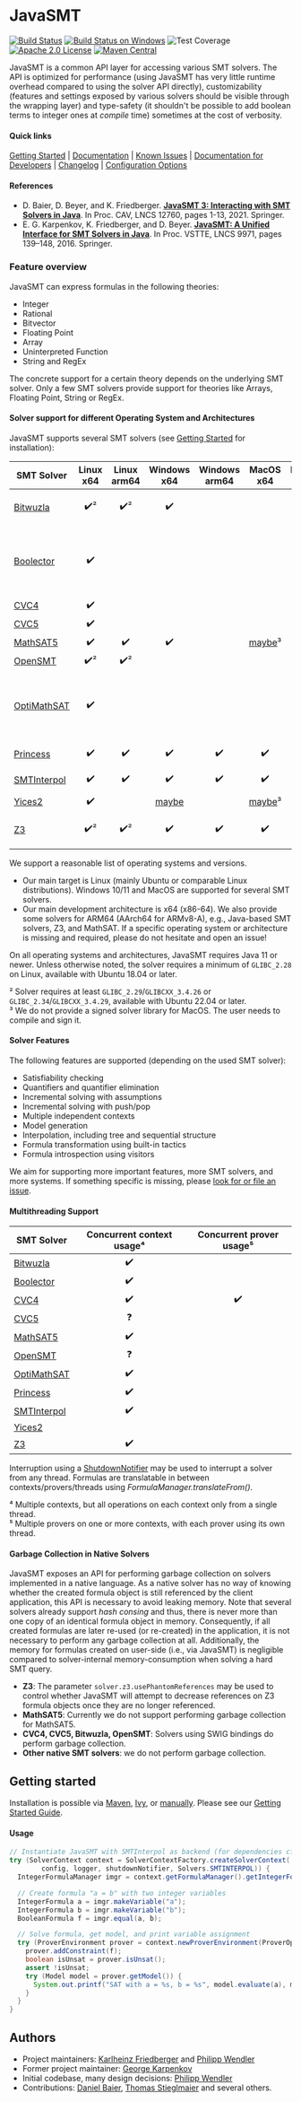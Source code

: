 <!--
This file is part of JavaSMT,
an API wrapper for a collection of SMT solvers:
https://github.com/sosy-lab/java-smt

SPDX-FileCopyrightText: 2020 Dirk Beyer <https://www.sosy-lab.org>

SPDX-License-Identifier: Apache-2.0
-->

# JavaSMT

[![Build Status](https://gitlab.com/sosy-lab/software/java-smt/badges/master/pipeline.svg)](https://gitlab.com/sosy-lab/software/java-smt/pipelines)
[![Build Status on Windows](https://ci.appveyor.com/api/projects/status/08sy37awx7kvflo7/branch/master?svg=true)](https://ci.appveyor.com/project/sosy-lab/java-smt/branch/master)
![Test Coverage](https://gitlab.com/sosy-lab/software/java-smt/badges/master/coverage.svg)
[![Apache 2.0 License](https://img.shields.io/badge/license-Apache--2-brightgreen.svg?style=flat)](https://www.apache.org/licenses/LICENSE-2.0)
[![Maven Central](https://maven-badges.herokuapp.com/maven-central/org.sosy-lab/java-smt/badge.svg)](https://maven-badges.herokuapp.com/maven-central/org.sosy-lab/java-smt)

JavaSMT is a common API layer for accessing various SMT solvers.
The API is optimized for performance (using JavaSMT has very little runtime
overhead compared to using the solver API directly), customizability
(features and settings exposed by various solvers should be visible through the
wrapping layer) and type-safety (it shouldn't be possible to add boolean terms
to integer ones at _compile_ time) sometimes at the cost of verbosity.

#### Quick links

[Getting Started](doc/Getting-started.md) |
[Documentation][JavaDoc] |
[Known Issues](doc/KnownIssues.md) |
[Documentation for Developers](doc/Developers.md) |
[Changelog](CHANGELOG.md) |
[Configuration Options][ConfigurationOptions]

#### References

- D. Baier, D. Beyer, and K. Friedberger.
  [**JavaSMT 3: Interacting with SMT Solvers in Java**](https://link.springer.com/content/pdf/10.1007/978-3-030-81688-9_9.pdf).
  In Proc. CAV, LNCS 12760, pages 1-13, 2021. Springer.
- E. G. Karpenkov, K. Friedberger, and D. Beyer.
  [**JavaSMT: A Unified Interface for SMT Solvers in Java**](https://www.sosy-lab.org/research/pub/2016-VSTTE.JavaSMT_A_Unified_Interface_For_SMT_Solvers_in_Java.pdf).
  In Proc. VSTTE, LNCS 9971, pages 139–148, 2016. Springer.

### Feature overview

JavaSMT can express formulas in the following theories:

 - Integer
 - Rational
 - Bitvector
 - Floating Point
 - Array
 - Uninterpreted Function
 - String and RegEx

The concrete support for a certain theory depends on the underlying SMT solver.
Only a few SMT solvers provide support for theories like Arrays, Floating Point, String or RegEx.

#### Solver support for different Operating System and Architectures

JavaSMT supports several SMT solvers (see [Getting Started](doc/Getting-started.md) for installation):

| SMT Solver |       Linux x64       |     Linux arm64     | Windows x64 | Windows arm64 |                       MacOS x64                        | MacOS arm64 | Description |
| --- |:---------------------:|:-------------------:|:---:|:---:|:------------------------------------------------------:|:---:|:--- |
| [Bitwuzla](https://bitwuzla.github.io/) |  :heavy_check_mark:²  | :heavy_check_mark:² | :heavy_check_mark: |  |                                                        |  | a fast solver for bitvector logic |
| [Boolector](https://boolector.github.io/) |  :heavy_check_mark:   |                     |  |  |                                                        |  | a fast solver for bitvector logic, misses formula introspection, deprecated |
| [CVC4](https://cvc4.github.io/) |  :heavy_check_mark:   |                     |  |  |                                                        |  |  |
| [CVC5](https://cvc5.github.io/) |  :heavy_check_mark:   |                     |  |  |                                                        |  |  |
| [MathSAT5](http://mathsat.fbk.eu/) |  :heavy_check_mark:   | :heavy_check_mark:  | :heavy_check_mark: |  | [maybe](https://github.com/sosy-lab/java-smt/pull/430)³ |  |  |
| [OpenSMT](https://verify.inf.usi.ch/opensmt) |  :heavy_check_mark:²  | :heavy_check_mark:² |  |  |                                                        |  |  |
| [OptiMathSAT](http://optimathsat.disi.unitn.it/) |  :heavy_check_mark:   |                     |  |  |                                                        |  | based on MathSAT5, with support for optimization queries |
| [Princess](http://www.philipp.ruemmer.org/princess.shtml) |  :heavy_check_mark:   | :heavy_check_mark:  | :heavy_check_mark: | :heavy_check_mark: |                   :heavy_check_mark:                   | :heavy_check_mark: | Java-based SMT solver |
| [SMTInterpol](https://ultimate.informatik.uni-freiburg.de/smtinterpol/) |  :heavy_check_mark:   | :heavy_check_mark:  | :heavy_check_mark: | :heavy_check_mark: |                   :heavy_check_mark:                   | :heavy_check_mark: | Java-based SMT solver |
| [Yices2](https://yices.csl.sri.com/) |  :heavy_check_mark:   |                     | [maybe](https://github.com/sosy-lab/java-smt/pull/215) |  | [maybe](https://github.com/sosy-lab/java-smt/pull/400)³ |  |  |
| [Z3](https://github.com/Z3Prover/z3) |  :heavy_check_mark:²  | :heavy_check_mark:² | :heavy_check_mark: | :heavy_check_mark: |                   :heavy_check_mark:                   | :heavy_check_mark: | mature and well-known solver |

We support a reasonable list of operating systems and versions.
- Our main target is Linux (mainly Ubuntu or comparable Linux distributions).
  Windows 10/11 and MacOS are supported for several SMT solvers.
- Our main development architecture is x64 (x86-64).
  We also provide some solvers for ARM64 (AArch64 for ARMv8-A), e.g., Java-based SMT solvers, Z3, and MathSAT.
  If a specific operating system or architecture is missing and required,
  please do not hesitate and open an issue!

On all operating systems and architectures, JavaSMT requires Java 11 or newer.
Unless otherwise noted, the solver requires a minimum of `GLIBC_2.28` on Linux,
available with Ubuntu 18.04 or later.  

² Solver requires at least `GLIBC_2.29`/`GLIBCXX_3.4.26` or `GLIBC_2.34`/`GLIBCXX_3.4.29`,
available with Ubuntu 22.04 or later.  
³ We do not provide a signed solver library for MacOS. The user needs to compile and sign it.

#### Solver Features

The following features are supported (depending on the used SMT solver):

 - Satisfiability checking
 - Quantifiers and quantifier elimination
 - Incremental solving with assumptions
 - Incremental solving with push/pop
 - Multiple independent contexts
 - Model generation
 - Interpolation, including tree and sequential structure
 - Formula transformation using built-in tactics
 - Formula introspection using visitors

We aim for supporting more important features, more SMT solvers, and more systems.
If something specific is missing, please [look for or file an issue](https://github.com/sosy-lab/java-smt/issues).

#### Multithreading Support

| SMT Solver | Concurrent context usage⁴ | Concurrent prover usage⁵ |
| --- |:---:|:---:|
| [Bitwuzla](https://bitwuzla.github.io/) | :heavy_check_mark: |  |
| [Boolector](https://boolector.github.io/) | :heavy_check_mark: |  |
| [CVC4](https://cvc4.github.io/) | :heavy_check_mark: | :heavy_check_mark: |
| [CVC5](https://cvc4.github.io/) | :question: |  |
| [MathSAT5](http://mathsat.fbk.eu/) | :heavy_check_mark: |  |
| [OpenSMT](https://verify.inf.usi.ch/opensmt) | :question: |  |
| [OptiMathSAT](http://optimathsat.disi.unitn.it/) | :heavy_check_mark: |  |
| [Princess](http://www.philipp.ruemmer.org/princess.shtml) | :heavy_check_mark: |  |
| [SMTInterpol](https://ultimate.informatik.uni-freiburg.de/smtinterpol/) | :heavy_check_mark: |  |
| [Yices2](https://yices.csl.sri.com/) |  |  |
| [Z3](https://github.com/Z3Prover/z3) | :heavy_check_mark: |  |

Interruption using a [ShutdownNotifier][] may be used to interrupt a solver from any thread.
Formulas are translatable in between contexts/provers/threads using _FormulaManager.translateFrom()_.

⁴ Multiple contexts, but all operations on each context only from a single thread.  
⁵ Multiple provers on one or more contexts, with each prover using its own thread.

#### Garbage Collection in Native Solvers

JavaSMT exposes an API for performing garbage collection on solvers implemented in a native language.
As a native solver has no way of knowing whether the created formula object is still referenced 
by the client application, this API is necessary to avoid leaking memory.
Note that several solvers already support _hash consing_ and thus,
there is never more than one copy of an identical formula object in memory.
Consequently, if all created formulas are later re-used (or re-created)
in the application, it is not necessary to perform any garbage collection at all.
Additionally, the memory for formulas created on user-side (i.e., via JavaSMT) is negligible
compared to solver-internal memory-consumption when solving a hard SMT query.

- **Z3**: The parameter `solver.z3.usePhantomReferences` may be used to control 
  whether JavaSMT will attempt to decrease references on Z3 formula 
  objects once they are no longer referenced.
- **MathSAT5**: Currently we do not support performing garbage collection for MathSAT5.
- **CVC4, CVC5, Bitwuzla, OpenSMT**: Solvers using SWIG bindings do perform garbage collection.
- **Other native SMT solvers**: we do not perform garbage collection.

## Getting started

Installation is possible via [Maven][Maven repository],
[Ivy][Ivy repository], or [manually][Manual Installation].
Please see our [Getting Started Guide](doc/Getting-started.md).

#### Usage

``` java
// Instantiate JavaSMT with SMTInterpol as backend (for dependencies cf. documentation)
try (SolverContext context = SolverContextFactory.createSolverContext(
        config, logger, shutdownNotifier, Solvers.SMTINTERPOL)) {
  IntegerFormulaManager imgr = context.getFormulaManager().getIntegerFormulaManager();

  // Create formula "a = b" with two integer variables
  IntegerFormula a = imgr.makeVariable("a");
  IntegerFormula b = imgr.makeVariable("b");
  BooleanFormula f = imgr.equal(a, b);

  // Solve formula, get model, and print variable assignment
  try (ProverEnvironment prover = context.newProverEnvironment(ProverOptions.GENERATE_MODELS)) {
    prover.addConstraint(f);
    boolean isUnsat = prover.isUnsat();
    assert !isUnsat;
    try (Model model = prover.getModel()) {
      System.out.printf("SAT with a = %s, b = %s", model.evaluate(a), model.evaluate(b));
    }
  }
}
```

## Authors

 - Project maintainers: [Karlheinz Friedberger][] and [Philipp Wendler][]
 - Former project maintainer: [George Karpenkov][]
 - Initial codebase, many design decisions: [Philipp Wendler][]
 - Contributions: [Daniel Baier][], [Thomas Stieglmaier][] and several others.

[ConfigurationOptions]: https://sosy-lab.github.io/java-smt/ConfigurationOptions.txt
[Manual Installation]: doc/Getting-started.md#manual-installation
[ShutdownNotifier]: https://sosy-lab.github.io/java-common-lib/api/org/sosy_lab/common/ShutdownNotifier.html
[JavaDoc]: https://sosy-lab.github.io/java-smt/
[George Karpenkov]: http://metaworld.me
[Philipp Wendler]: https://www.philippwendler.de/
[Thomas Stieglmaier]: https://stieglmaier.me/
[Karlheinz Friedberger]: https://www.sosy-lab.org/people/friedberger
[Daniel Baier]: https://www.sosy-lab.org/people/baier
[Ivy repository]: https://www.sosy-lab.org/ivy
[Maven repository]: https://mvnrepository.com/artifact/org.sosy-lab/java-smt
